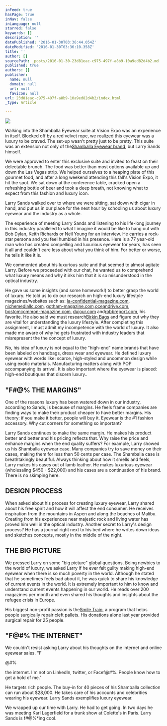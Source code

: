 ```yaml
---
inFeed: true
hasPage: true
inNav: false
inLanguage: null
starred: false
keywords: []
description: ''
datePublished: '2016-01-30T03:36:44.054Z'
dateModified: '2016-01-30T03:36:10.358Z'
title: ''
author: []
sourcePath: _posts/2016-01-30-23d81eac-c975-497f-a8b9-10a9ed82d4b2.md
published: true
authors: []
publisher:
  name: null
  domain: null
  url: null
  favicon: null
url: 23d81eac-c975-497f-a8b9-10a9ed82d4b2/index.html
_type: Article

---
```

![](https://the-grid-user-content.s3-us-west-2.amazonaws.com/017a8bac-65ab-4469-b210-abdce38c9bcc.jpg)

Walking into the Shamballa Eyewear suite at Vision Expo was an experience in itself. Blocked off by a red velvet rope, we realized this eyewear was a luxury to be craved. The set-up wasn't pretty just to be pretty. This suite was an extension not only of the[Shamballa Eyewear brand][0], but Larry Sands himself.

We were approved to enter this exclusive suite and invited to feast on their delectable brunch. The food was better than most options available up and down the Las Vegas strip.  We helped ourselves to a heaping plate of this gourmet food, and after a long weekend attending this fall's Vision Expo, it hit the spot.  We sat down at the conference table, cracked open a refreshing bottle of beer and took a deep breath, not knowing what to expect from this fashion and luxury icon.

Larry Sands walked over to where we were sitting, sat down with cigar in hand, and put us in our place for the next hour by schooling us about luxury eyewear and the industry as a whole.

The experience of meeting Larry Sands and listening to his life-long journey in this industry paralleled to what I imagine it would be like to hang out with Bob Dylan, Keith Richards or Neil Young for an interview.  He carries a rock-star persona and you feel humbled in his presence. Here is a 77 year-old man who has created compelling and luxurious eyewear for years, has seen it all and couldn't care less about what you think of him.  For better or worse, he tells it like it is.

We commented about his luxurious suite and that seemed to almost agitate Larry. Before we proceeded with our chat, he wanted us to comprehend what luxury means and why it irks him that it is so misunderstood in the optical industry.  

He gave us some insights (and some homework!) to better grasp the world of luxury.  He told us to do our research on high-end luxury lifestyle magazines/websites such as: [la-confidential-magazine.com][1], [nichemediallc.com][2], [gotham-magazine.com][3],[oceandrive.com][4], [bostomcommon-magazine.com][5], [dujour.com][6] and[robbreport.com][7], his favorite.  He also said we must research[Birkin Bags][8] and figure out why they are vital for understanding the luxury lifestyle.  After completing this assignment, I must admit my incompetence with the world of luxury. It also made me aware of why he gets frustrated with industry leaders that misrepresent the the concept of luxury.

No, his idea of luxury is not equal to the "high-end" name brands that have been labeled on handbags, dress wear and eyewear. He defined luxury eyewear with words like: scarce, high-styled and uncommon design while using exotic materials. Manufacturing matters along with POP accompanying its arrival. It is also important where the eyewear is placed: high-end boutiques that discern luxury..

## "F\#@% THE MARGINS"

One of the reasons luxury has been watered down in our industry, according to Sands, is because of margins. He feels frame companies are finding ways to make their product cheaper to have better margins. His theory: if you make it better, people will buy it. Eyewear is the \#1 fashion accessory. Why cut corners for something so important?

Larry Sands continues to make the same margin. He makes his product better and better and his pricing reflects that. Why raise the price and enhance margins when the end quality suffers? For example, Larry showed us his Shamballa eyewear case. Many companies try to save money on their cases, making them for less than 50 cents per case. The Shamballa case is breathtakingly beautiful. Always thinking about how it smells and feels, Larry makes his cases out of lamb leather. He makes luxurious eyewear (wholesaling $450 - $22,000) and his cases are a continuation of his brand. There is no skimping here.

## DESIGN PROCESS

When asked about his process for creating luxury eyewear, Larry shared about his free spirit and how it will affect the end consumer. He receives inspiration from the mountains in Aspen and along the beaches of Malibu. Creating from his experiences near majestic rock and living water has proved him well in the optical industry. Another secret to Larry's design process? He has a journal right next to his bed where he writes down ideas and sketches concepts, mostly in the middle of the night.

## THE BIG PICTURE

We pressed Larry on some "big picture" global questions. Being newbies to the world of luxury, we asked Larry if he ever felt guilty making high-end eyewear when there is so much poverty in the world. Although he stated that he sometimes feels bad about it, he was quick to share his knowledge of current events in the world. It is extremely important to him to know and understand current events happening in our world. He reads over 200 magazines per month and even shared his thoughts and insights about the refugee crisis in Europe.

His biggest non-profit passion is the[Smile Train][9], a program that helps people surgically repair cleft pallets. His donations alone last year provided surgical repair for 25 people.    

## "F@\#% THE INTERNET"

We couldn't resist asking Larry about his thoughts on the internet and online eyewear sales. "F

@\#%

the internet. I'm not on LinkedIn, twitter, or Facef@\#%. People know how to get a hold of me."

He targets rich people. The buy-in for 40 pieces of his Shamballa collection can run about $28,000\. He takes care of his accounts and celebrities wearing his eyewear. Larry Sands exemplifies luxury eyewear.

We wrapped up our time with Larry. He had to get going. In two days he was meeting Karl Lagerfield for a trunk show at Colette's in Paris. Larry Sands is f\#@%\*ing cool.

[0]: http://shamballa-eyewear.com/
[1]: http://la-confidential-magazine.com/
[2]: http://nichemediallc.com/
[3]: http://gotham-magazine.com/
[4]: http://oceandrive.com/
[5]: http://bostoncommon-magazine.com/
[6]: http://dujour.com/
[7]: http://robbreport.com/
[8]: https://en.wikipedia.org/wiki/Birkin_bag
[9]: http://www.smiletrain.org/